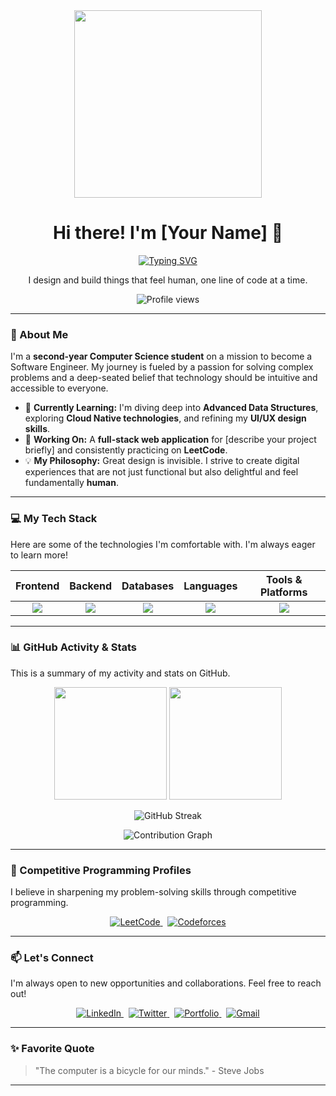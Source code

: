<div align="center">

  <img src="https://media.giphy.com/media/v1.Y2lkPTc5MGI3NjExdDk0NW9pOWY0ZzQyMnM3cnE5aDl2ZWlqemFqZ291a243ZHdya2c3aSZlcD12MV9pbnRlcm5hbF9naWZfYnlfaWQmY3Q9Zw/qgQUggACpCjo6iFRwD/giphy.gif" width="300" />

  <h1>
    Hi there! I'm [Your Name] 👋
  </h1>

  <a href="https://git.io/typing-svg">
    <img src="https://readme-typing-svg.herokuapp.com?font=Fira+Code&size=24&pause=1000&color=00FFFF&center=true&vCenter=true&width=435&lines=Software+Engineer+in+Training;Human-Centered+Designer;Competitive+Programmer;Problem+Solver" alt="Typing SVG" />
  </a>
  
  <p>
    I design and build things that feel human, one line of code at a time.
  </p>
  
  <p>
    <img src="https://komarev.com/ghpvc/?username=[Your-GitHub-Username]&label=Profile%20Views&color=0e75b6&style=flat" alt="Profile views" />
  </p>
  
</div>

---

### 👤 About Me

I'm a **second-year Computer Science student** on a mission to become a Software Engineer. My journey is fueled by a passion for solving complex problems and a deep-seated belief that technology should be intuitive and accessible to everyone.

-   🌱 **Currently Learning:** I'm diving deep into **Advanced Data Structures**, exploring **Cloud Native technologies**, and refining my **UI/UX design skills**.
-   🔭 **Working On:** A **full-stack web application** for [describe your project briefly] and consistently practicing on **LeetCode**.
-   💡 **My Philosophy:** Great design is invisible. I strive to create digital experiences that are not just functional but also delightful and feel fundamentally **human**.

---

### 💻 My Tech Stack

Here are some of the technologies I'm comfortable with. I'm always eager to learn more!

| **Frontend** | **Backend** | **Databases** | **Languages** | **Tools & Platforms** |
| :---: | :---: | :---: | :---: | :---: |
| <img src="https://skillicons.dev/icons?i=react,nextjs,html,css,tailwind" /> | <img src="https://skillicons.dev/icons?i=nodejs,express,flask" /> | <img src="https://skillicons.dev/icons?i=mongodb,mysql,postgres" /> | <img src="https://skillicons.dev/icons?i=cpp,py,js,java,ts" /> | <img src="https://skillicons.dev/icons?i=git,github,docker,figma,postman" /> |

---

### 📊 GitHub Activity & Stats

This is a summary of my activity and stats on GitHub.

<p align="center">
  <img height="180em" src="https://github-readme-stats.vercel.app/api?username=[Your-GitHub-Username]&show_icons=true&theme=tokyonight&include_all_commits=true&count_private=true"/>
  <img height="180em" src="https://github-readme-stats.vercel.app/api/top-langs/?username=[Your-GitHub-Username]&layout=compact&langs_count=8&theme=tokyonight"/>
</p>
<p align="center">
  <img align="center" src="https://github-readme-streak-stats.herokuapp.com/?user=[Your-GitHub-Username]&theme=tokyonight" alt="GitHub Streak" />
</p>

<p align="center">
  <img src="https://ghchart.rshah.org/2596be/[Your-GitHub-Username]" alt="Contribution Graph" />
</p>

---

### 🚀 Competitive Programming Profiles

I believe in sharpening my problem-solving skills through competitive programming.

<p align="center">
  <a href="https://leetcode.com/[Your-LeetCode-Username]/" target="_blank">
    <img src="https://img.shields.io/badge/LeetCode-000000?style=for-the-badge&logo=LeetCode&logoColor=FFA116" alt="LeetCode"/>
  </a>
  &nbsp;
  <a href="https://codeforces.com/profile/[Your-Codeforces-Handle]" target="_blank">
    <img src="https://img.shields.io/badge/Codeforces-445f9d?style=for-the-badge&logo=Codeforces&logoColor=white" alt="Codeforces"/>
  </a>
</p>

---

### 📫 Let's Connect

I'm always open to new opportunities and collaborations. Feel free to reach out!

<p align="center">
  <a href="https://linkedin.com/in/[Your-LinkedIn-Profile-URL]" target="_blank">
    <img src="https://skillicons.dev/icons?i=linkedin" alt="LinkedIn" />
  </a>
  &nbsp;
  <a href="https://twitter.com/[Your-Twitter-Handle]" target="_blank">
    <img src="https://skillicons.dev/icons?i=twitter" alt="Twitter" />
  </a>
  &nbsp;
  <a href="[Your-Portfolio-URL]" target="_blank">
    <img src="https://img.shields.io/badge/Portfolio-2596be?style=flat&logo=About.me&logoColor=white" alt="Portfolio"/>
  </a>
  &nbsp;
  <a href="mailto:[Your-Email-Address]">
    <img src="https://img.shields.io/badge/Gmail-D14836?style=flat&logo=gmail&logoColor=white" alt="Gmail"/>
  </a>
</p>

---

### ✨ Favorite Quote

> "The computer is a bicycle for our minds." - Steve Jobs

---
